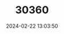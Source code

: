 ---
title: "30360"
category: "Rhynchocalyx lawsonioides"
draft: false
date: 2024-02-22 13:03:50
languages:
  English: ["Natal Privet", "False-waterberry"]
---